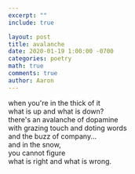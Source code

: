 ```yaml
---
excerpt: ""
include: true

layout: post
title: avalanche 
date: 2020-01-19 1:00:00 -0700
categories: poetry
math: true
comments: true
author: Aaron
---
```




when you're in the thick of it  
what is up and what is down?  
there's an avalanche of dopamine  
with grazing touch and doting words  
and the buzz of company...  
and in the snow,  
you cannot figure  
what is right and what is wrong.
